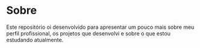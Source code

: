 # Sobre

Este repositório oi desenvolvido para apresentar um pouco mais sobre meu perfil profissional, os projetos que desenvolvi e sobre o que estou estudando atualmente.
